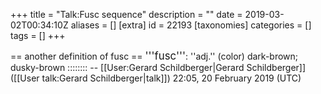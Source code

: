 +++
title = "Talk:Fusc sequence"
description = ""
date = 2019-03-02T00:34:10Z
aliases = []
[extra]
id = 22193
[taxonomies]
categories = []
tags = []
+++

== another definition of fusc ==
<big>'''fusc'''</big>:     ''adj.''   (color)   dark-brown; dusky-brown 
:::::::: -- [[User:Gerard Schildberger|Gerard Schildberger]] ([[User talk:Gerard Schildberger|talk]]) 22:05, 20 February 2019 (UTC)
